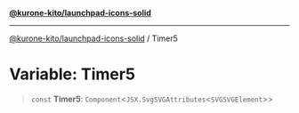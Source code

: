 [**@kurone-kito/launchpad-icons-solid**](../README.md)

***

[@kurone-kito/launchpad-icons-solid](../globals.md) / Timer5

# Variable: Timer5

> `const` **Timer5**: `Component`\<`JSX.SvgSVGAttributes`\<`SVGSVGElement`\>\>
